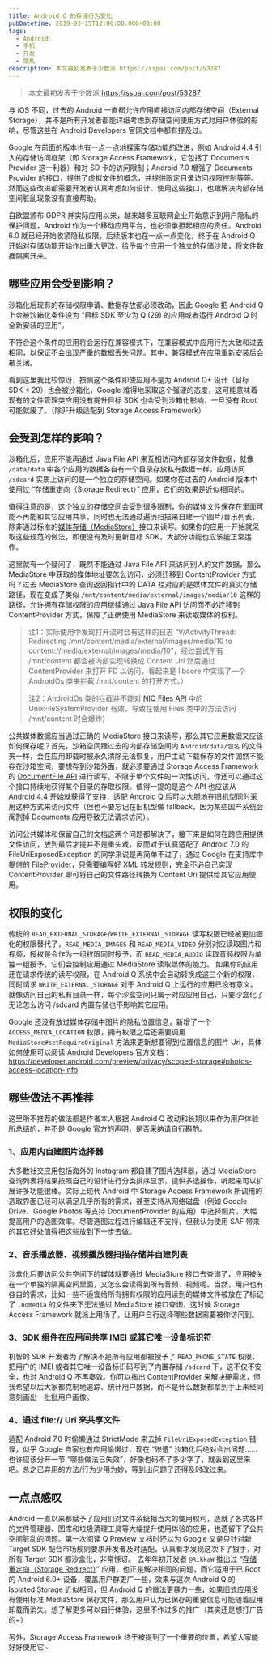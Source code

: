 ```yaml
---
title: Android Q 的存储行为变化
pubDatetime: 2019-03-15T12:00:00.000+08:00
tags:
  - Android
  - 手机
  - 开发
  - 隐私
description: 本文最初发表于少数派 https://sspai.com/post/53287
---
```


> 本文最初发表于少数派 <https://sspai.com/post/53287>

与 iOS 不同，过去的 Android 一直都允许应用直接访问内部存储空间（External Storage），并不是所有开发者都能详细考虑到存储空间使用方式对用户体验的影响，尽管这些在 Android Developers 官网文档中都有提及过。

Google 在前面的版本也有一点一点地探索存储功能的改进，例如 Android 4.4 引入的存储访问框架（即 Storage Access Framework，它包括了 Documents Provider 这一利器）和对 SD 卡的访问限制；Android 7.0 增强了 Documents Provider 的接口，提供了虚拟文件的概念，并提供限定目录访问权限控制等等。然而这些改进都需要开发者认真考虑如何设计、使用这些接口，也跟解决内部存储空间脏乱现象没有直接帮助。

自欧盟颁布 GDPR 并实际应用以来，越来越多互联网企业开始意识到用户隐私的保护问题，Android 作为一个移动应用平台，也必须承担起相应的责任。Android 6.0 就已经开始收紧隐私权限，后续版本也在一点一点变化，终于在 Android Q 开始对存储功能开始作出重大更改，给予每个应用一个独立的存储沙箱，将文件数据隔离开来。

## 哪些应用会受到影响？

沙箱化后现有的存储权限申请、数据存放都必须改动，因此 Google 把 Android Q 上会被沙箱化条件设为 “目标 SDK 至少为 Q (29) 的应用或者运行 Android Q 时全新安装的应用”。

不符合这个条件的应用将会运行在兼容模式下，在兼容模式中应用行为大致和过去相同，以保证不会出现严重的数据丢失问题。其中，兼容模式在应用重新安装后会被关闭。

看到这里我比较惊讶，按照这个条件即使应用不是为 Android Q+ 设计（目标 SDK < 29）也会被沙箱化，Google 难得地采取这个强硬的态度，这可能意味着现有的文件管理类应用没有提升目标 SDK 也会受到沙箱化影响，一旦没有 Root 可能就废了。（除非升级适配到 Storage Access Framework）

## 会受到怎样的影响？

沙箱化后，应用不能再通过 Java File API 来互相访问内部存储文件数据，就像 `/data/data` 中各个应用的数据各自有一个目录存放私有数据一样，应用访问 `/sdcard` 实质上访问的是一个独立的存储空间。如果你在过去的 Android 版本中使用过 “存储重定向（Storage Redirect）” 应用，它们的效果是近似相同的。

值得注意的是，这个独立的存储空间会受到很多限制，你的媒体文件保存在里面可能不再能和其它应用共享，同时也无法通过遍历扫描来自建一个图片/音乐列表，除非通过标准的[媒体存储（MediaStore）](https://developer.android.com/reference/android/provider/MediaStore)接口来读写。如果你的应用一开始就采取这些规范的做法，即便没有及时更新目标 SDK，大部分功能也应该能正常运作。

这里就有一个疑问了，既然不能通过 Java File API 来访问别人的文件数据，那么 MediaStore 中获取的媒体地址要怎么访问，必须迁移到 ContentProvider 方式吗？过去 MediaStore 查询返回指针中的 DATA 栏对应的是媒体文件的真实存储路径，现在变成了类似 `/mnt/content/media/external/images/media/10` 这样的路径，允许拥有存储权限的应用继续通过 Java File API 访问而不必迁移到 ContentProvider 方式，保障了正确使用 MediaStore 来读取媒体的权利。

> 注1：实际使用中发现打开流时会有这样的日志 “V/ActivityThread: Redirecting /mnt/content/media/external/images/media/10 to content://media/external/images/media/10”，经过尝试所有 /mnt/content 都会被内部实现转换成 Content Uri 然后通过 ContentProvider 来打开 FD 以访问，看起来是 libcore 中实现了一个 AndroidOs 类来拦截 /mnt/content 的打开方式。）
>
> 注2：AndroidOs 类的拦截并不能对 [NIO Files API](https://developer.android.com/reference/java/nio/file/Files) 中的 UnixFileSystemProvider 有效，导致在使用 Files 类中的方法访问 /mnt/content 时会爆炸）

公共媒体数据应当通过正确的 MediaStore 接口来读写，那么其它应用数据又应该如何保存呢？首先，沙箱空间跟过去的内部存储空间内 `Android/data/包名` 的文件夹一样，会在应用卸载时被永久清除无法恢复，用户主动下载保存的文件固然不能存在沙箱空间，要想存到沙箱外面，就必须要通过 Storage Access Framework 的 [DocumentFile API](https://developer.android.com/reference/android/support/v4/provider/DocumentFile) 进行读写，不限于单个文件的一次性访问，你还可以通过这个接口持续地获得某个目录的存取权限。值得一提的是这个 API 也应该从 Android 4.4 开始就获得了支持，适配 Android Q 后可以大胆地在旧机型同时采用这种方式来访问文件（但也不要忘记在旧机型做 fallback，因为某些国产系统会阉割掉 Documents 应用导致无法请求访问）。

访问公共媒体和保留自己的文档这两个问题都解决了，接下来是如何在跨应用提供文件访问，放到最后才提并不是重头戏，反而对于认真适配了 Android 7.0 的 FileUriExposedException 的同学来说是再简单不过了，通过 Google 在支持库中提供的 [FileProvider](https://developer.android.com/reference/androidx/core/content/FileProvider)，只需要编写好 XML 转发规则，完全不必自己实现 ContentProvider 即可将自己的文件路径转换为 Content Uri 提供给其它应用使用。

## 权限的变化

传统的 `READ_EXTERNAL_STORAGE`/`WRITE_EXTERNAL_STORAGE` 读写权限已经被更加细化的权限替代了，`READ_MEDIA_IMAGES` 和 `READ_MEDIA_VIDEO` 分别对应读取图片和视频，授权是会作为一组权限同时授予，而 `READ_MEDIA_AUDIO` 读取音频权限为单独一组授予，它们会控制应用通过 MediaStore 读取媒体的能力。
如果你的应用还在请求传统的读写权限，在 Android Q 系统中会自动转换成这三个新的权限，同时请求 `WRITE_EXTERNAL_STORAGE` 对于 Android Q 上运行的应用已没有意义。就像访问自己的私有目录一样，每个沙盒空间只属于对应应用自己，只要沙盒化了无论怎么访问 /sdcard 内置存储也不影响其它应用。

Google 还没有放过媒体存储中图片的隐私位置信息，新增了一个 `ACCESS_MEDIA_LOCATION` 权限，拥有权限之后还需要调用 `MediaStore#setRequireOriginal` 方法来更新想要得到位置信息的图片 Uri，具体如何使用可以阅读 Android Developers 官方文档：<https://developer.android.com/preview/privacy/scoped-storage#photos-access-location-info>

## 哪些做法不再推荐

这里所不推荐的做法都是作者本人根据 Android Q 改动和长期以来作为用户体验所总结的，并不是 Google 官方的声明，是否采纳请自行斟酌。

### 1、应用内自建图片选择器

大多数社交应用包括海外的 Instagram 都自建了图片选择器，通过 MediaStore 查询列表将结果按照自己的设计进行分类排序显示，提供多选操作，听起来可以扩展许多功能很棒。实际上现代 Android 中 Storage Access Framework 所调用的选取界面已经可以满足几乎所有的需求，甚至支持从网络磁盘（例如 Google Drive、Google Photos 等支持 DocumentProvider 的应用）中选择照片，大幅提高用户的选图效率。尽管选图过程进行编辑还不支持，但我认为使用 SAF 带来的其它好处值得把这些放到下一步去做。

### 2、音乐播放器、视频播放器扫描存储并自建列表

沙盒化后要访问公共空间下的媒体就要通过 MediaStore 接口去查询了，应用被关在一个单独的隔离空间里面，又怎么会读得到所有音频、视频呢。当然，用户也有各自的需求，比如一些不适宜给所有拥有权限的应用读到的媒体文件被放在了标记了 `.nomedia` 的文件夹下无法通过 MediaStore 接口查询，这时候 Storage Access Framework 就派上用场了，让用户自行选择哪些数据需要被你访问到。

### 3、SDK 组件在应用间共享 IMEI 或其它唯一设备标识符

机智的 SDK 开发者为了解决不是所有应用都被授予了 `READ_PHONE_STATE` 权限，把用户的 IMEI 或者其它唯一设备标识码写到了内置存储 `/sdcard` 下，这不仅不安全，也对 Android Q 不再奏效。你可以掏出 ContentProvider 来解决硬需求，但我希望以后大家都克制地追踪、统计用户数据，而不是什么数据都拿到手上未经同意刻画出一批批用户画像。

### 4、通过 file:// Uri 来共享文件

适配 Android 7.0 时偷懒通过 StrictMode 来去掉 `FileUriExposedException` 错误，似乎 Google 自家也有应用偷懒过，现在 “惨遭” 沙箱化后绝对会出问题……也许应该分开一节 “哪些做法已失效”，好像也码不了多少字了，就丢到这里来吧。总之已弃用的方法/行为少用为妙，等到出问题了还得及时改过来。

## 一点点感叹

Android 一直以来都赋予了应用们对文件系统相当大的使用权利，造就了各式各样的文件管理器、图库和垃圾清理工具等大幅提升使用体验的应用，也遗留下了公共空间脏乱的问题。第一次阅读 Q Preview 文档时还以为 Google 又是只针对新 Target SDK 配合市场规则要求开发者及时适配，认真看才发现这次下了狠手，对所有 Target SDK 都沙盒化，非常惊讶。
去年年初开发者 `@RikkaW` 推出过 “[存储重定向（Storage Redirect）](https://sr.rikka.app/)” 应用，也正是解决相同的问题，而它适用于已 Root 的 Android 6.0+ 设备，覆盖用户群更广一些，效果与这次 Android Q 的 Isolated Storage 近似相同，但 Android Q 的做法更暴力一些，如果旧式应用没有使用标准 MediaStore 保存文件，那么用户认为已保存的重要信息可能随着应用卸载而消失。想了解更多可以自行体验，这里不作过多的推广（其实还是想打广告的~）

另外，Storage Access Framework 终于被提到了一个重要的位置，希望大家能好好使用它~

